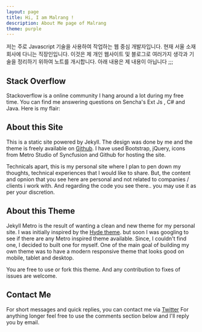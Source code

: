 ```yaml
---
layout: page
title: Hi, I am Malrang !
description: About Me page of Malrang
theme: purple
---
```


저는 주로 Javascript 기술을 사용하여 작업하는 웹 중심 개발자입니다. 현재 서울 소재 회사에 다니는 직장인입니다. 이것은 제 개인 웹사이트 및 블로그로 여러가지 생각과 기술을 정리하기 위하여 노트를 개시합니다.
아래 내용은 제 내용이 아닙니다 ;;;

## Stack Overflow

Stackoverflow is a online community I hang around a lot during my free time. You can find me answering questions on Sencha's Ext Js , C# and Java. Here is my flair:


## About this Site

This is a static site powered by Jekyll. The design was done by me and the theme is freely available on [Github](https://github.com/olakara/JekyllMetro). I have used Bootstrap, jQuery, icons from Metro Studio of Syncfusion and Github for hosting the site.

Technicals apart, this is my personal site where I plan to pen down my thoughts, technical experiences that I would like to share. But, the content and opnion that you see here are personal and not related to companies / clients i work with. And regarding the code you see there.. you may use it as per your discretion.

## About this Theme

Jekyll Metro is the result of wanting a clean and new theme for my personal site. I was initially inspired by the [Hyde theme](https://github.com/poole/hyde). but soon I was googling to see if there are any Metro inspired theme available.
Since, I couldn't find one, I decided to built one for myself. One of the main goal of building my own theme was to have a modern responsive theme that looks good on mobile, tablet and desktop.

You are free to use or fork this theme. And any contribution to fixes of issues are welcome.

## Contact Me

For short messages and quick replies, you can contact me via [Twitter](http://twitter.com/olakara) For anything longer feel free to use the comments section below and I'll reply you by email.

